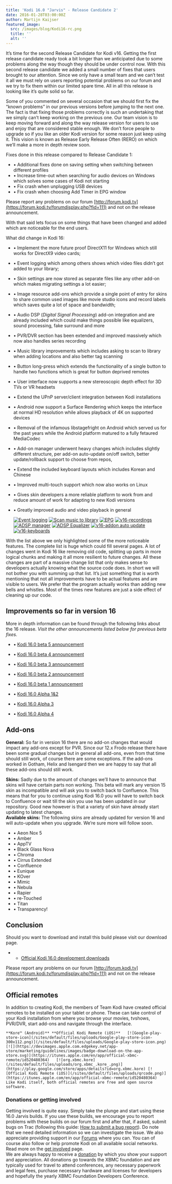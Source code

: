 ```yaml
---
title: 'Kodi 16.0 "Jarvis" - Release Candidate 2'
date: 2016-01-28T03:00:00Z
author: Martijn Kaijser
featured_image:
  src: /images/blog/Kodi16-rc.png
  title: ''
  alt: ''
---
```

It’s time for the second Release Candidate for Kodi v16. Getting the first release candidate ready took a bit longer than we anticipated due to some problems along the way though they should be under control now. With this second release candidate we added a small number of fixes that users brought to our attention. Since we only have a small team and we can’t test it all we must rely on users reporting potential problems on our forum and we try to fix them within our limited spare time. All in all this release is looking like it’s quite solid so far.

 Some of you commented on several occasion that we should first fix the “known problems” in our previous versions before jumping to the next one. The fact is that fixing those problems correctly is such an undertaking that we simply can’t keep working on the previous one. Our team vision is to keep moving forward and along the way release version for users to use and enjoy that are considered stable enough. We don’t force people to upgrade so if you like an older Kodi version for some reason just keep using it. This vision is known as Release Early Release Often (RERO) on which we’ll make a more in depth review soon.

 Fixes done in this release compared to Release Candidate 1:

 
 * • Additional fixes done on saving setting when switching between different profiles
 * • Increase time-out when searching for audio devices on Windows which solves some cases of Kodi not starting
 * • Fix crash when unplugging USB devices
 * • Fix crash when choosing Add Timer in EPG window
 
 Please report any problems on our forum [http://forum.kodi.tv](https://forum.kodi.tv/forumdisplay.php?fid=111) and not on the release announcement.

 With that said lets focus on some things that have been changed and added which are noticeable for the end users.

 What did change in Kodi 16:

 
 * • Implement the more future proof DirectX11 for Windows which still works for DirectX9 video cards;
 * • Event logging which among others shows which video files didn’t got added to your library;
 * • Skin settings are now stored as separate files like any other add-on which makes migrating settings a lot easier;
 * • Image resource add-ons which provide a single point of entry for skins to share common used images like movie studio icons and record labels which saves quite a lot of space and bandwidth;
 * • Audio DSP (*Digital Signal Processing*) add-on integration and are already included which could make things possible like equalizers, sound processing, fake surround and more
 * • PVR/DVR section has been extended and improved massively which now also handles series recording
 * • Music library improvements which includes asking to scan to library when adding locations and also better tag scanning
 * • Button long-press which extends the functionality of a single button to handle two functions which is great for button deprived remotes
 * • User interface now supports a new stereoscopic depth effect for 3D TVs or VR headsets
 * • Extend the UPnP server/client integration between Kodi installations
 * • Android now support a Surface Rendering which keeps the interface at normal HD resolution while allows playback of 4K on supported devices
 * • Removal of the infamous libstagefright on Android which served us for the past years while the Android platform matured to a fully fetaured MediaCodec
 * • Add-on manager underwent heavy changes which includes slightly different structure, per add-on auto-update on/off switch, better update/rollback support to choose from repos,
 * • Extend the included keyboard layouts which includes Korean and Chinese
 * • Improved multi-touch support which now also works on Linux
 * • Gives skin developers a more reliable platform to work from and reduce amount of work for adapting to new Kodi versions
 * • Greatly improved audio and video playback in general
 
    [![Event logging](/sites/default/files/uploads/EventLogging02-300x168.png)](/sites/default/files/uploads/EventLogging02.png) [![Scan music to library](/sites/default/files/uploads/Kodi-v16-add_music_scan-300x168.png)](/sites/default/files/uploads/Kodi-v16-add_music_scan.png)   [![EPG](/sites/default/files/uploads/v16-epg-300x168.png)](/sites/default/files/uploads/v16-epg.png) [![v16-recordings](/sites/default/files/uploads/v16-recordings-300x168.png)](/sites/default/files/uploads/v16-recordings.png)   [![ADSP manager](/sites/default/files/uploads/v16-adsp-manager-300x168.png)](/sites/default/files/uploads/v16-adsp-manager.png) [![ADSP Equalizer](/sites/default/files/uploads/v16-adsp-eq-300x168.png)](/sites/default/files/uploads/v16-adsp-eq.png)   [![v16-addon auto update](/sites/default/files/uploads/v16-addon-auto-update-300x168.png)](/sites/default/files/uploads/v16-addon-auto-update.png) [![v16-keyboards](/sites/default/files/uploads/v16-keyboards-300x168.png)](/sites/default/files/uploads/v16-keyboards.png)     

 With the list above we only highlighted some of the more noticeable features. The complete list is huge which could fill several pages. A lot of changes went in Kodi 16 like removing old code, splitting up parts in more logical chunks and making it all more resilient to future changes. All these changes are part of a massive change list that only makes sense to developers actually knowing what the source code does. In short we will not bother you with summing up that list. It’s just something that is worth mentioning that not all improvements have to be actual features and are visible to users. We prefer that the program actually works than adding new bells and whistles. Most of the times new features are just a side effect of cleaning up our code.

 Improvements so far in version 16
---------------------------------

 More in depth information can be found through the following links about the 16 release. *Visit the other announcements listed below for previous beta fixes.*

 
 * • [Kodi 16.0 beta 5 announcement](/article/kodi-160-beta-5--last-jarvis-beta)
 * • [Kodi 16.0 beta 4 announcement](/article/kodi-160-beta-4--jarvis-getting-ready-4)
 * • [Kodi 16.0 beta 3 announcement](/article/kodi-160-beta-3--jarvis-getting-ready-3)
 * • [Kodi 16.0 beta 2 announcement](/article/kodi-160-beta-2--jarvis-getting-ready-2)
 * • [Kodi 16.0 beta 1 announcement](/article/kodi-160-beta-1-jarvis-getting-ready)
 
 
 * • [Kodi 16.0 Alpha 1&2](/article/kodi-160-alpha-1-2-jarvis-your-service)
 * • [Kodi 16.0 Alpha 3](/article/kodi-16-alpha-3)
 * • [Kodi 16.0 Alpha 4](/article/kodi-160-alpha-4-jarvis-nearing-completion)
 
 Add-ons
-------

 **General:** So far in version 16 there are no add-on changes that would impact any add-ons except for PVR. Since our 12.x Frodo release there have been some gradual changes but in general all add-ons, even from that time should still work, of course there are some exceptions. If the add-ons worked in Gotham, Helix and Isengard then we are happy to say that all these add-ons should still work.

 **Skins:** Sadly due to the amount of changes we’ll have to announce that skins will have certain parts non working. This beta will mark any version 15 skin as incompatible and will ask you to switch back to Confluence. This means that for you to continue using Kodi 16.0 you will have to switch back to Confluence or wait till the skin you use has been updated in our repository. Good new however is that a variety of skin have already start updating to latest changes.  
**Available skins:** The following skins are already updated for version 16 and will auto-update when you upgrade. We’re sure more will follow soon.

 
 * • Aeon Nox 5
 * • Amber
 * • AppTV
 * • Black Glass Nova
 * • Chroma
 * • Cirrus Extended
 * • Confluence
 * • Eunique
 * • KOver
 * • Mimic
 * • Nebula
 * • Rapier
 * • re-Touched
 * • Titan
 * • Transparency!
 
 Conclusion
----------

 Should you want to download and install this build please visit our download page.

 
 * * [Official Kodi 16.0 development downloads](/download)
 
 Please report any problems on our forum [http://forum.kodi.tv](https://forum.kodi.tv/forumdisplay.php?fid=111) and not on the release announcement.

 Official remotes
----------------

 In addition to creating Kodi, the members of Team Kodi have created official remotes to be installed on your tablet or phone. These can take control of your Kodi installation from where you browse your movies, tvshows, PVR/DVR, start add-ons and navigate through the interface.

    **Kore™ (Android)** **Official Kodi Remote (iOS)**   [![Google-play-store-icon](/sites/default/files/uploads/Google-play-store-icon-300x112.png)](/sites/default/files/uploads/Google-play-store-icon.png) [![](https://devimages.apple.com.edgekey.net/app-store/marketing/guidelines/images/badge-download-on-the-app-store.svg)](https://itunes.apple.com/en/app/official-xbmc-remote/id520480364)   [![org.xbmc.kore](/sites/default/files/uploads/org.xbmc_.kore_.png)](https://play.google.com/store/apps/details?id=org.xbmc.kore) [![Official Kodi Remote (iOS)](/sites/default/files/uploads/qrcode.png)](https://itunes.apple.com/en/app/official-xbmc-remote/id520480364)    Like Kodi itself, both official remotes are free and open source software.

 ### Donations or getting involved

 Getting involved is quite easy. Simply take the plunge and start using these 16.0 Jarvis builds. If you use these builds, we encourage you to report problems with these builds on our forum first and after that, if asked, submit bugs on Trac (following this guide: [How to submit a bug report](https://kodi.wiki/view/HOW-TO:Submit_a_bug_report)). Do note that we need detailed information so we can investigate the issue. We also appreciate providing support in our [Forums](https://forum.kodi.tv/ "Kodi Forums") where you can. You can of course also follow or help promote Kodi on all available social networks. Read more on the [get involved](/get-involved) page.  
 We are always happy to receive a [donation](/contribute/donate "Donate") by which you show your support and appreciation. All donations go towards the XBMC foundation and are typically used for travel to attend conferences, any necessary paperwork and legal fees, purchase necessary hardware and licenses for developers and hopefully the yearly XBMC Foundation Developers Conference.

  